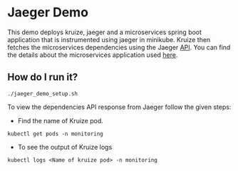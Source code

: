 # Jaeger Demo
This demo deploys kruize, jaeger and a microservices spring boot application that is instrumented using jaeger in minikube. Kruize then fetches the microservices dependencies using the Jaeger [API](https://www.jaegertracing.io/docs/1.23/apis/#service-dependencies-graph-internal). You can find the details about the microservices application used [here](https://github.com/kruize/jaeger-demos/blob/main/JaegerDependencyDemo.md).

## How do I run it?

```
./jaeger_demo_setup.sh
```

To view the dependencies API response from Jaeger follow the given steps:

- Find the name of Kruize pod.
```
kubectl get pods -n monitoring
```

- To see the output of Kruize logs
```
kubectl logs <Name of kruize pod> -n monitoring
```
